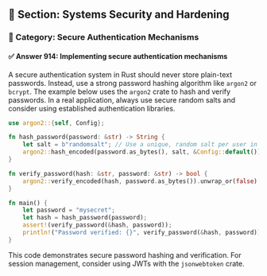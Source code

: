 ## 📘 Section: Systems Security and Hardening
### 🔹 Category: Secure Authentication Mechanisms
#### ✅ Answer 914: Implementing secure authentication mechanisms

A secure authentication system in Rust should never store plain-text passwords. Instead, use a strong password hashing algorithm like `argon2` or `bcrypt`. The example below uses the `argon2` crate to hash and verify passwords. In a real application, always use secure random salts and consider using established authentication libraries.

```rust
use argon2::{self, Config};

fn hash_password(password: &str) -> String {
    let salt = b"randomsalt"; // Use a unique, random salt per user in production
    argon2::hash_encoded(password.as_bytes(), salt, &Config::default()).unwrap()
}

fn verify_password(hash: &str, password: &str) -> bool {
    argon2::verify_encoded(hash, password.as_bytes()).unwrap_or(false)
}

fn main() {
    let password = "mysecret";
    let hash = hash_password(password);
    assert!(verify_password(&hash, password));
    println!("Password verified: {}", verify_password(&hash, password));
}
```

This code demonstrates secure password hashing and verification. For session management, consider using JWTs with the `jsonwebtoken` crate.
